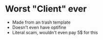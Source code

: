 # Worst "Client" ever

- Made from an trash template
- Doesn't even have optifine
- Literal scam, wouldn't even pay 5$ for this
